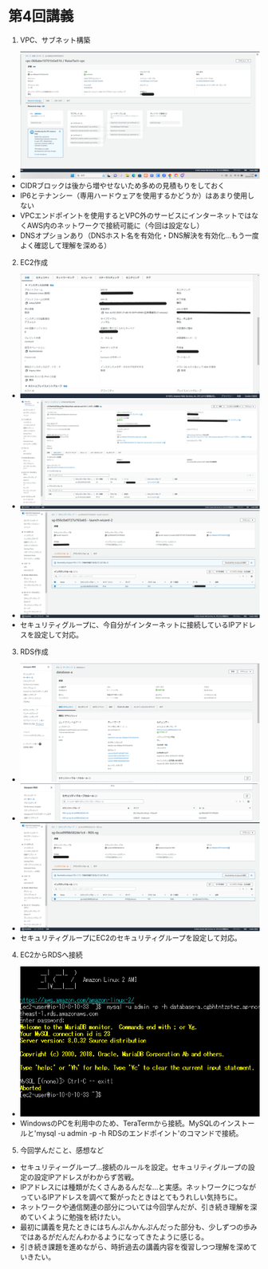 # 第4回講義

1. VPC、サブネット構築
- ![VPC構築](lecture04data/VPC構築.png)
- CIDRブロックは後から増やせないため多めの見積もりをしておく
- IP6とテナンシー（専用ハードウェアを使用するかどうか）はあまり使用しない
- VPCエンドポイントを使用するとVPC外のサービスにインターネットではなくAWS内のネットワークで接続可能に（今回は設定なし）
- DNSオプションあり（DNSホスト名を有効化・DNS解決を有効化…もう一度よく確認して理解を深める）

2. EC2作成
- ![EC2_1](lecture04data/EC2_1.png)
- ![EC2_2](lecture04data/EC2_2.png)
- ![EC2_3](lecture04data/EC2_3.png)
- セキュリティグループに、今自分がインターネットに接続しているIPアドレスを設定して対応。


3. RDS作成
- ![RDS_1](lecture04data/RDS_1.png)
- ![RDS_2](lecture04data/RDS_2.png)
- ![RDS_3](lecture04data/RDS_3.png)
- セキュリティグループにEC2のセキュリティグループを設定して対応。


4. EC2からRDSへ接続
- ![EC2からRDS接続](lecture04data/EC2からRDS接続.png)
- WindowsのPCを利用中のため、TeraTermから接続。MySQLのインストールと'mysql -u admin -p -h RDSのエンドポイント'のコマンドで接続。

5. 今回学んだこと、感想など
- セキュリティーグループ…接続のルールを設定。セキュリティグループの設定の設定IPアドレスがわからず苦戦。
- IPアドレスには種類がたくさんあるんだな…と実感。ネットワークにつながっているIPアドレスを調べて繋がったときはとてもうれしい気持ちに。
- ネットワークや通信関連の部分については今回学んだが、引き続き理解を深めていくように勉強を続けたい。
- 最初に講義を見たときにはちんぷんかんぷんだった部分も、少しずつの歩みではあるがだんだんわかるようになってきたように感じる。
- 引き続き課題を進めながら、時折過去の講義内容を復習しつつ理解を深めていきたい。